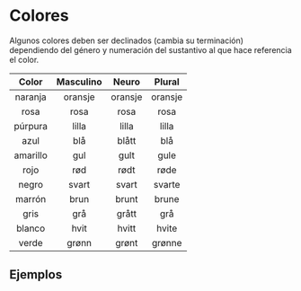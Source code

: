 # Colores

Algunos colores deben ser declinados (cambia su terminación) dependiendo del género y numeración del sustantivo al que hace referencia el color.

| Color | Masculino | Neuro | Plural |
| :---: | :---: | :---: | :---: |
| naranja | 	oransje | oransje | oransje |
| rosa | 	rosa | rosa | rosa |
| púrpura | 	lilla | lilla | lilla |
| azul | 	blå | blått | blå |
| amarillo | gul | gult | gule |
| rojo |	rød | rødt|  røde |
| negro | svart | svart | svarte |
| marrón |	brun | brunt |  brune |
| gris |	grå | grått | grå |
| blanco |	hvit | hvitt | hvite |
| verde |	grønn | grønt | grønne |

## Ejemplos
